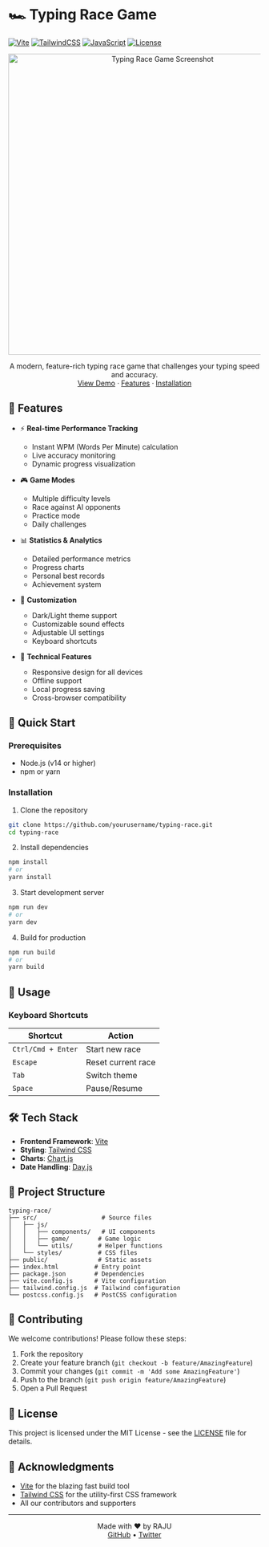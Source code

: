 # 🏎️ Typing Race Game

[![Vite](https://img.shields.io/badge/vite-%23646CFF.svg?style=for-the-badge&logo=vite&logoColor=white)](https://vitejs.dev/)
[![TailwindCSS](https://img.shields.io/badge/tailwindcss-%2338B2AC.svg?style=for-the-badge&logo=tailwind-css&logoColor=white)](https://tailwindcss.com/)
[![JavaScript](https://img.shields.io/badge/javascript-%23323330.svg?style=for-the-badge&logo=javascript&logoColor=%23F7DF1E)](https://developer.mozilla.org/en-US/docs/Web/JavaScript)
[![License](https://img.shields.io/badge/license-MIT-blue.svg?style=for-the-badge)](LICENSE)

<div align="center">
  <img src="https://your-screenshot-url-here.png" alt="Typing Race Game Screenshot" width="600">

  <p align="center">
    A modern, feature-rich typing race game that challenges your typing speed and accuracy.
    <br />
    <a href="#demo">View Demo</a>
    ·
    <a href="#features">Features</a>
    ·
    <a href="#installation">Installation</a>
  </p>
</div>

## 🌟 Features

- ⚡️ **Real-time Performance Tracking**
  - Instant WPM (Words Per Minute) calculation
  - Live accuracy monitoring
  - Dynamic progress visualization

- 🎮 **Game Modes**
  - Multiple difficulty levels
  - Race against AI opponents
  - Practice mode
  - Daily challenges

- 📊 **Statistics & Analytics**
  - Detailed performance metrics
  - Progress charts
  - Personal best records
  - Achievement system

- 🎨 **Customization**
  - Dark/Light theme support
  - Customizable sound effects
  - Adjustable UI settings
  - Keyboard shortcuts

- 📱 **Technical Features**
  - Responsive design for all devices
  - Offline support
  - Local progress saving
  - Cross-browser compatibility

## 🚀 Quick Start

### Prerequisites

- Node.js (v14 or higher)
- npm or yarn

### Installation

1. Clone the repository
```bash
git clone https://github.com/yourusername/typing-race.git
cd typing-race
```

2. Install dependencies
```bash
npm install
# or
yarn install
```

3. Start development server
```bash
npm run dev
# or
yarn dev
```

4. Build for production
```bash
npm run build
# or
yarn build
```

## 🎯 Usage

### Keyboard Shortcuts

| Shortcut | Action |
|----------|--------|
| `Ctrl/Cmd + Enter` | Start new race |
| `Escape` | Reset current race |
| `Tab` | Switch theme |
| `Space` | Pause/Resume |

## 🛠️ Tech Stack

- **Frontend Framework**: [Vite](https://vitejs.dev/)
- **Styling**: [Tailwind CSS](https://tailwindcss.com/)
- **Charts**: [Chart.js](https://www.chartjs.org/)
- **Date Handling**: [Day.js](https://day.js.org/)

## 📁 Project Structure

```
typing-race/
├── src/                  # Source files
│   ├── js/
│   │   ├── components/   # UI components
│   │   ├── game/        # Game logic
│   │   └── utils/       # Helper functions
│   └── styles/          # CSS files
├── public/              # Static assets
├── index.html          # Entry point
├── package.json        # Dependencies
├── vite.config.js      # Vite configuration
├── tailwind.config.js  # Tailwind configuration
└── postcss.config.js   # PostCSS configuration
```

## 🤝 Contributing

We welcome contributions! Please follow these steps:

1. Fork the repository
2. Create your feature branch (`git checkout -b feature/AmazingFeature`)
3. Commit your changes (`git commit -m 'Add some AmazingFeature'`)
4. Push to the branch (`git push origin feature/AmazingFeature`)
5. Open a Pull Request

## 📝 License

This project is licensed under the MIT License - see the [LICENSE](LICENSE) file for details.

## 🙏 Acknowledgments

- [Vite](https://vitejs.dev/) for the blazing fast build tool
- [Tailwind CSS](https://tailwindcss.com/) for the utility-first CSS framework
- All our contributors and supporters

---

<div align="center">
  Made with ❤️ by RAJU
  <br />
  <a href="https://github.com/yourusername">GitHub</a> •
  <a href="https://twitter.com/yourusername">Twitter</a>
</div>
